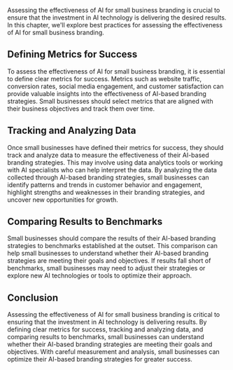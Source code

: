 

Assessing the effectiveness of AI for small business branding is crucial to ensure that the investment in AI technology is delivering the desired results. In this chapter, we'll explore best practices for assessing the effectiveness of AI for small business branding.

Defining Metrics for Success
----------------------------

To assess the effectiveness of AI for small business branding, it is essential to define clear metrics for success. Metrics such as website traffic, conversion rates, social media engagement, and customer satisfaction can provide valuable insights into the effectiveness of AI-based branding strategies. Small businesses should select metrics that are aligned with their business objectives and track them over time.

Tracking and Analyzing Data
---------------------------

Once small businesses have defined their metrics for success, they should track and analyze data to measure the effectiveness of their AI-based branding strategies. This may involve using data analytics tools or working with AI specialists who can help interpret the data. By analyzing the data collected through AI-based branding strategies, small businesses can identify patterns and trends in customer behavior and engagement, highlight strengths and weaknesses in their branding strategies, and uncover new opportunities for growth.

Comparing Results to Benchmarks
-------------------------------

Small businesses should compare the results of their AI-based branding strategies to benchmarks established at the outset. This comparison can help small businesses to understand whether their AI-based branding strategies are meeting their goals and objectives. If results fall short of benchmarks, small businesses may need to adjust their strategies or explore new AI technologies or tools to optimize their approach.

Conclusion
----------

Assessing the effectiveness of AI for small business branding is critical to ensuring that the investment in AI technology is delivering results. By defining clear metrics for success, tracking and analyzing data, and comparing results to benchmarks, small businesses can understand whether their AI-based branding strategies are meeting their goals and objectives. With careful measurement and analysis, small businesses can optimize their AI-based branding strategies for greater success.
